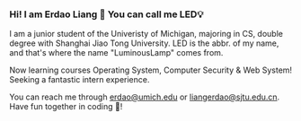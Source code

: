 ### Hi! I am Erdao Liang 👋 You can call me LED💡

I am a junior student of the Univeristy of Michigan, majoring in CS, double degree with Shanghai Jiao Tong University. LED is the abbr. of my name, and that's where the name "LuminousLamp" comes from.

Now learning courses Operating System, Computer Security & Web System! Seeking a fantastic intern experience.

You can reach me through erdao@umich.edu or liangerdao@sjtu.edu.cn. Have fun together in coding 🥳!
